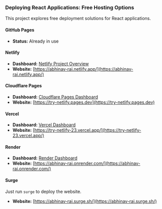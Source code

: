 ### Deploying React Applications: Free Hosting Options

This project explores free deployment solutions for React applications.

#### GitHub Pages

- **Status:** Already in use

#### Netlify

- **Dashboard:** [Netlify Project Overview](https://app.netlify.com/projects/abhinav-rai/overview)
- **Website:** [https://abhinav-rai.netlify.app/](https://abhinav-rai.netlify.app/)

#### Cloudflare Pages

- **Dashboard:** [Cloudflare Pages Dashboard](https://dash.cloudflare.com/7b67bb9a943e69ad5749370381fa0e5a/pages/view/abhinav-rai)
- **Website:** [https://try-netlify.pages.dev](https://try-netlify.pages.dev)

#### Vercel

- **Dashboard:** [Vercel Dashboard](https://vercel.com/abhinavrai23s-projects/try-netlify-23)
- **Website:** [https://try-netlify-23.vercel.app/](https://try-netlify-23.vercel.app/)

#### Render

- **Dashboard:** [Render Dashboard](https://dashboard.render.com/project/prj-d3eomifdiees73avsuh0)
- **Website:** [https://abhinav-rai.onrender.com/](https://abhinav-rai.onrender.com/)

#### Surge

Just run `surge` to deploy the website.

- **Website:** [https://abhinav-rai.surge.sh/](https://abhinav-rai.surge.sh/)
